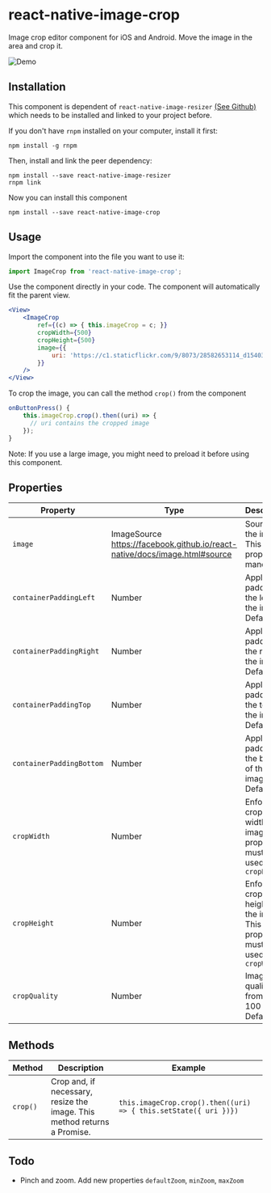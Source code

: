 # react-native-image-crop

Image crop editor component for iOS and Android. Move the image in the area and crop it. <br />

![Demo](https://cloud.githubusercontent.com/assets/4203845/18342608/30ae62a6-75e2-11e6-9508-0fda0e9d9ebd.gif)

## Installation

This component is dependent of `react-native-image-resizer` [(See Github)](https://github.com/bamlab/react-native-image-resizer) which needs to be installed and linked to your project before.

If you don't have `rnpm` installed on your computer, install it first:

```
npm install -g rnpm
```

Then, install and link the peer dependency:

```
npm install --save react-native-image-resizer
rnpm link
```

Now you can install this component

```
npm install --save react-native-image-crop
```

## Usage

Import the component into the file you want to use it:

```js
import ImageCrop from 'react-native-image-crop';
```

Use the component directly in your code. The component will automatically fit the parent view.

```jsx
<View>
	<ImageCrop
		ref={(c) => { this.imageCrop = c; }}
		cropWidth={500}
		cropHeight={500}
		image={{
			uri: 'https://c1.staticflickr.com/9/8073/28582653114_d154039cb9_k.jpg',
		}}
	/>
</View>
```

To crop the image, you can call the method `crop()` from the component

```js
onButtonPress() {
	this.imageCrop.crop().then((uri) => {
	  // uri contains the cropped image
	});
}
```

Note: If you use a large image, you might need to preload it before using this component.


## Properties

|  	Property |  	Type |  	Description |
|---	|---	|---	|
|  	`image`|  	ImageSource <br>https://facebook.github.io/react-native/docs/image.html#source | Source of the image. <br> This property is mandatory |
|  	`containerPaddingLeft` |  	Number |  	Apply padding on the left of the image <br> Default: 20 |
|  	`containerPaddingRight` |  	Number |  	Apply padding on the right of the image <br> Default: 20 |
|  	`containerPaddingTop` |  	Number |  		Apply padding at the top of the image <br> Default: 20 |
|  	`containerPaddingBottom` |  	Number |  	Apply padding at the bottom of the image <br> Default: 20 |
|  	`cropWidth` |  	Number |  	Enforce the cropped width of the image. This property must be used with `cropHeight` |
|  	`cropHeight` |  	Number |  	Enforce the cropped height of the image. This property must be used with `cropWidth` |
|  	`cropQuality` |  	Number |  	Image quality, from 0 to 100 <br> Default: 80 |


## Methods

|  	Method |  	Description |  	 Example |
|---	|---	|---	|
|  	`crop()` |  	Crop and, if necessary, resize the image. This method returns a Promise. |  	`this.imageCrop.crop().then((uri) => { this.setState({ uri })})` |


## Todo

* Pinch and zoom. Add new properties `defaultZoom`, `minZoom`, `maxZoom`
